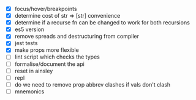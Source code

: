 - [x] focus/hover/breakpoints
- [x] determine cost of str => [str] convenience
- [x] determine if a recurse fn can be changed to work for both recursions
- [x] es5 version
- [x] remove spreads and destructuring from compiler
- [x] jest tests
- [x] make props more flexible
- [ ] lint script which checks the types
- [ ] formalise/document the api
- [ ] reset in ainsley
- [ ] repl
- [ ] do we need to remove prop abbrev clashes if vals don't clash
- [ ] mnemonics

